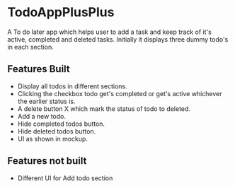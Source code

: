 # TodoAppPlusPlus
A To do later app which helps user to add a task and keep track of it's active, completed and deleted tasks. Initially it displays three
dummy todo's in each section.

## Features Built
* Display all todos in different sections.
* Clicking the checkbox todo get's completed or get's active whichever the earlier status is.
* A delete button X which mark the status of todo to deleted.
* Add a new todo.
* Hide completed todos button.
* Hide deleted todos button.
* UI as shown in mockup.

## Features not built
* Different UI for Add todo section

